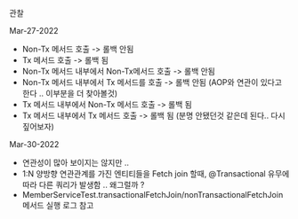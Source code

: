 관찰

Mar-27-2022
- Non-Tx 메서드 호출 -> 롤백 안됨
- Tx 메서드 호출 -> 롤백 됨
- Non-Tx 메서드 내부에서 Non-Tx메서드 호출 -> 롤백 안됨
- Non-Tx 메서드 내부에서 Tx 메서드를 호출 -> 롤백 안됨 (AOP와 연관이 있다고 한다 .. 이부분을 더 찾아볼것)
- Tx 메서드 내부에서 Non-Tx 메서드 호출 -> 롤백 됨
- Tx 메서드 내부에서 Tx 메서드 호출 -> 롤백 됨 (분명 안됐던것 같은데 된다.. 다시 짚어보자)

Mar-30-2022
- 연관성이 많아 보이지는 않지만 ..  
- 1:N 양방향 연관관계를 가진 엔티티들을 Fetch join 할때, @Transactional 유무에 따라 다른 쿼리가 발생함 .. 왜그럴까 ?
- MemberServiceTest.transactionalFetchJoin/nonTransactionalFetchJoin 메서드 실행 로그 참고
